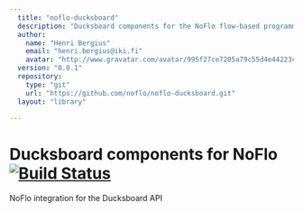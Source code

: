 ```yaml
---
  title: "noflo-ducksboard"
  description: "Ducksboard components for the NoFlo flow-based programming environment"
  author: 
    name: "Henri Bergius"
    email: "henri.bergius@iki.fi"
    avatar: "http://www.gravatar.com/avatar/995f27ce7205a79c55d4e44223cd6de0?s=23"
  version: "0.0.1"
  repository: 
    type: "git"
    url: "https://github.com/noflo/noflo-ducksboard.git"
  layout: "library"

---
```

Ducksboard components for NoFlo [![Build Status](https://secure.travis-ci.org/noflo/noflo-ducksboard.png?branch=master)](https://travis-ci.org/noflo/noflo-ducksboard)
=========================

NoFlo integration for the Ducksboard API

